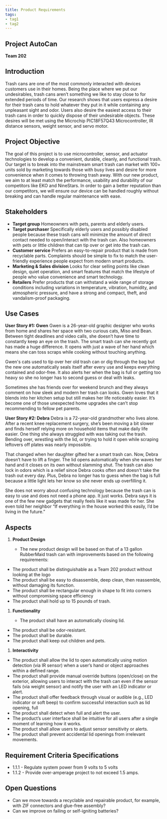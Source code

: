 ```yaml
---
title: Product Requirements
tags:
- tag1
- tag2
---
```

## Project AutoCan
**Team 202**

## Introduction

Trash cans are one of the most commonly interacted with devices customers use in their homes. Being the place where we put our undesirables, trash cans aren’t something we like to stay close to for extended periods of time. Our research shows that users express a desire for their trash cans to hold whatever they put in it while containing any unpleasant sight and odor. Users also desire the easiest access to their trash cans in order to quickly dispose of their undesirable objects. These desires will be met using the Microchip PIC18F57Q43 Microcontroller, IR distance sensors, weight sensor, and servo motor.

## Project Objective

The goal of this project is to use microcontroller, sensor, and actuator technologies to develop a convenient, durable, cleanly, and functional trash. Our target is to break into the mainstream smart trash can market with 100+ units sold by marketing towards those with busy lives and desire for more convenience when it comes to throwing trash away. With our new product, we aim to at least match the performance, usability and durability of our competitors like EKO and NineStars. In order to gain a better reputation than our competitors, we will ensure our device can be handled roughly without breaking and can handle regular maintenance with ease. 

## Stakeholders

- **Target group** Homeowners with pets, parents and elderly users.
- **Target purchaser** Specifically elderly users and possibly disabled people because these trash cans will minimize the amount of direct contact needed to open/interact with the trash can. Also homeowners with pets or little children that can tip over or get into the trash can.
- **Customer service** Prefers an easy-to-repair product that is made from recyclable parts. Complaints should be simple to fix to match the user-friendly experience people expect from modern smart products.
- **Marketing & Sales division** Looks for clear selling points like clean design, quiet operation, and smart features that match the lifestyle of people who value convenience and smart technology.
- **Retailers** Prefer products that can withstand a wide range of storage conditions including variations in temperature, vibration, humidity, and atmospheric pressure, and have a strong and compact, theft, and vandalism-proof packaging.


## Use Cases

**User Story #1: Gwen**
Gwen is a 26-year-old graphic designer who works from home and shares her space with two curious cats, Miso and Bean. Between tight deadlines and video calls, she doesn’t have time to constantly keep an eye on the trash. The smart trash can she recently got has made a huge difference. It opens with just a wave of her hand which means she can toss scraps while cooking without touching anything.

Gwen's cats used to tip over her old trash can or dig through the bag but the new one automatically seals itself after every use and keeps everything contained and odor-free. It also alerts her when the bag is full or getting too heavy so she no longer has to second guess or deal with leaks.

Sometimes she has friends over for weekend brunch and they always comment on how sleek and modern her trash can looks. Gwen loves that it blends into her kitchen setup but still makes her life noticeably easier. It’s become one of those unexpected home upgrades she can’t stop recommending to fellow pet parents.

**User Story #2: Debra**
Debra is a 72-year-old grandmother who lives alone. After a recent knee replacement surgery, she’s been moving a bit slower and finds herself relying more on household items that make daily life easier. One thing she always struggled with was taking out the trash. Bending over, wrestling with the lid, or trying to hold it open while scraping leftovers off plates was nearly impossible.

That changed when her daughter gifted her a smart trash can. Now, Debra doesn’t have to lift a finger. The lid opens automatically when she waves her hand and it closes on its own without slamming shut. The trash can also lock in odors which is a relief since Debra cooks often and doesn't take the trash out every day. Plus, Debra no longer has to guess when the bag is full because a little light lets her know so she never ends up overfilling it.

She does not worry about confusing technology because the trash can is easy to use and does not need a phone app. It just works. Debra says it is one of the few new gadgets that really feels like it was made for her. She even told her neighbor “If everything in the house worked this easily, I’d be living in the future.”


## Aspects



1. **Product Design**

   * The new product design will be based on that of a 13 gallon RubberMaid trash can with improvements based on the following requirements:
* The product shall be distinguishable as a Team 202 product without looking at the logo
* The product shall be easy to disassemble, deep clean, then reassemble, without damaging its function.
* The product shall be rectangular enough in shape to fit into corners without compromising space efficiency
* The product shall hold up to 15 pounds of trash.

  
1. **Functionality**

      * The product shall have an automatically closing lid.
* The product shall be odor-resistant.
* The product shall be durable.
* The product shall keep out children and pets.
 
1. **Interactivity** 

* The product shall allow the lid to open automatically using motion detection (via IR sensor) when a user’s hand or object approaches within a defined range.
* The product shall provide manual override buttons (open/close) on the exterior, allowing users to interact with the trash can even if the sensor fails (via  weight sensor) and notify the user with an LED indicator or alert.
* The product shall offer feedback through visual or audible (e.g., LED indicator or soft beep) to confirm successful interaction such as lid opening, full
* The product shall detect when full and alert the user.
* The product’s user interface shall be intuitive for all users after a single moment of learning how it works. 
* The product shall allow users to adjust sensor sensitivity or alerts.
* The product shall prevent accidental lid openings from irrelevant movements.


## Requirement Criteria Specifications

* 1.1.1 - Regulate system power from 9 volts to 5 volts
* 1.1.2 - Provide over-amperage project to not exceed 1.5 amps.

## Open Questions

* Can we move towards a recyclable and repairable product, for example, with ZIF connectors and glue-free assembly?
* Can we improve on failing or self-igniting batteries?
